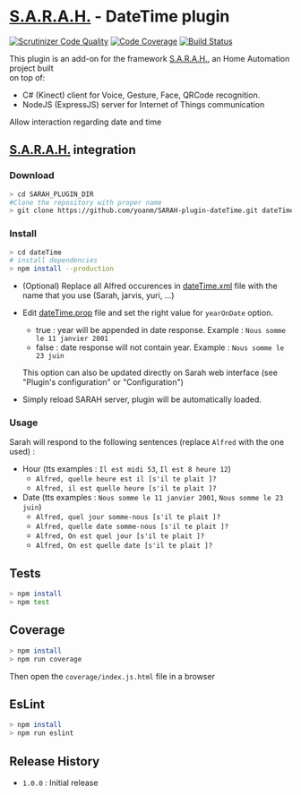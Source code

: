 # [S.A.R.A.H.](http://encausse.net/s-a-r-a-h) - DateTime plugin

[![Scrutinizer Code Quality](https://scrutinizer-ci.com/g/yoanm/SARAH-plugin-datetime/badges/quality-score.png?b=master)](https://scrutinizer-ci.com/g/yoanm/SARAH-plugin-datetime/?branch=master) [![Code Coverage](https://scrutinizer-ci.com/g/yoanm/SARAH-plugin-datetime/badges/coverage.png?b=master)](https://scrutinizer-ci.com/g/yoanm/SARAH-plugin-datetime/?branch=master) [![Build Status](https://scrutinizer-ci.com/g/yoanm/SARAH-plugin-datetime/badges/build.png?b=master)](https://scrutinizer-ci.com/g/yoanm/SARAH-plugin-datetime/build-status/master)

This plugin is an add-on for the framework [S.A.R.A.H.](http://encausse.net/s-a-r-a-h), an Home Automation project built     
on top of:
 * C# (Kinect) client for Voice, Gesture, Face, QRCode recognition. 
 * NodeJS (ExpressJS) server for Internet of Things communication

Allow interaction regarding date and time

## [S.A.R.A.H.](http://encausse.net/s-a-r-a-h) integration
### Download
```bash
> cd SARAH_PLUGIN_DIR
#Clone the repository with proper name
> git clone https://github.com/yoanm/SARAH-plugin-dateTime.git dateTime
```

### Install
```bash
> cd dateTime
# install dependencies
> npm install --production
```
 * (Optional) Replace all Alfred occurences in [dateTime.xml](./dateTime.xml) file with the name that you use (Sarah, jarvis, yuri, ...)
 * Edit [dateTime.prop](./dateTime.prop) file and set the right value for `yearOnDate` option.
    * true : year will be appended in date response. Example : `Nous somme le 11 janvier 2001`
    * false : date response will not contain year. Example : `Nous somme le 23 juin`

   This option can also be updated directly on Sarah web interface (see "Plugin's configuration" or "Configuration")
 * Simply reload SARAH server, plugin will be automatically loaded.

### Usage
Sarah will respond to the following sentences (replace `Alfred` with the one used) :
 * Hour (tts examples : `Il est midi 53`, `Il est 8 heure 12`)
    * `Alfred, quelle heure est il [s'il te plait ]?`
    * `Alfred, il est quelle heure [s'il te plait ]?`
 * Date (tts examples : `Nous somme le 11 janvier 2001`, `Nous somme le 23 juin`)
    * `Alfred, quel jour somme-nous [s'il te plait ]?`
    * `Alfred, quelle date somme-nous [s'il te plait ]?`
    * `Alfred, On est quel jour [s'il te plait ]?`
    * `Alfred, On est quelle date [s'il te plait ]?`

## Tests
```bash
> npm install
> npm test
```

## Coverage
```bash
> npm install
> npm run coverage
```
Then open the `coverage/index.js.html` file in a browser

## EsLint
```bash
> npm install
> npm run eslint
```

## Release History

* `1.0.0` : Initial release
